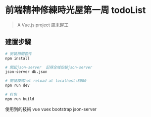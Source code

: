 # 前端精神修練時光屋第一周 todoList

> A Vue.js project 周末趕工

## 建置步驟

``` bash
# 安裝相關套件
npm install

# 開起json-server  記得全域安裝json-server 
json-server db.json

# 開發模式hot reload at localhost:8080
npm run dev

# 打包
npm run build

```
使用到的技術 vue vuex bootstrap json-server 
